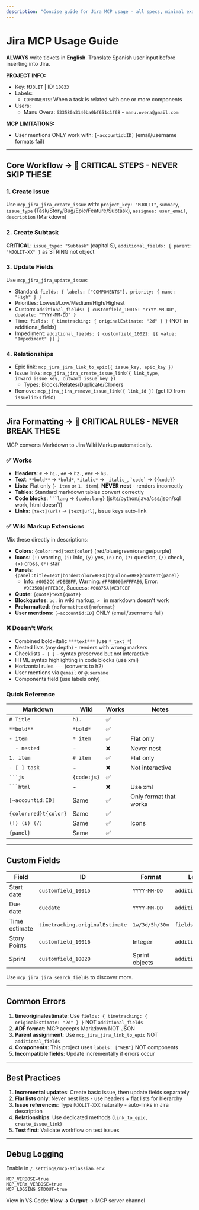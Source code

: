 ```yaml
---
description: "Concise guide for Jira MCP usage - all specs, minimal examples"
---
```


# Jira MCP Usage Guide

**ALWAYS** write tickets in **English**. Translate Spanish user input before inserting into Jira.

**PROJECT INFO:**
- Key: `MJOLIT` | ID: `10033`
- Labels: 
  - `COMPONENTS`: When a task is related with one or more components 
- Users: 
    - Manu Overa: `633580a3140ba0bf651c1f68` - `manu.overa@gmail.com`

**MCP LIMITATIONS:**
- User mentions ONLY work with: `[~accountid:ID]` (email/username formats fail)

---

## Core Workflow -> 🚫 CRITICAL STEPS - NEVER SKIP THESE

### 1. Create Issue
Use `mcp_jira_jira_create_issue` with: `project_key: "MJOLIT"`, `summary`, `issue_type` (Task/Story/Bug/Epic/Feature/Subtask), `assignee: user_email`, `description` (Markdown)

### 2. Create Subtask
**CRITICAL**: `issue_type: "Subtask"` (capital S), `additional_fields: { parent: "MJOLIT-XX" }` as STRING not object

### 3. Update Fields
Use `mcp_jira_jira_update_issue`:
- Standard: `fields: { labels: ["COMPONENTS"], priority: { name: "High" } }`
- Priorities: Lowest/Low/Medium/High/Highest
- Custom: `additional_fields: { customfield_10015: "YYYY-MM-DD", duedate: "YYYY-MM-DD" }`
- Time: `fields: { timetracking: { originalEstimate: "2d" } }` (NOT in additional_fields)
- Impediment: `additional_fields: { customfield_10021: [{ value: "Impediment" }] }`

### 4. Relationships
- Epic link: `mcp_jira_jira_link_to_epic({ issue_key, epic_key })`
- Issue links: `mcp_jira_jira_create_issue_link({ link_type, inward_issue_key, outward_issue_key })`
  - Types: Blocks/Relates/Duplicate/Cloners
- Remove: `mcp_jira_jira_remove_issue_link({ link_id })` (get ID from `issuelinks` field)

---

## Jira Formatting -> 🚫 CRITICAL RULES - NEVER BREAK THESE

MCP converts Markdown to Jira Wiki Markup automatically.

### ✅ Works
- **Headers**: `#` → `h1.`, `##` → `h2.`, `###` → `h3.`
- **Text**: `**bold**` → `*bold*`, `*italic*` → `_italic_`, `` `code` `` → `{{code}}`
- **Lists**: Flat only (`- item` or `1. item`). **NEVER nest** - renders incorrectly
- **Tables**: Standard markdown tables convert correctly
- **Code blocks**: `` ```lang `` → `{code:lang}` (js/ts/python/java/css/json/sql work, html doesn't)
- **Links**: `[text](url)` → `[text|url]`, issue keys auto-link

### ✅ Wiki Markup Extensions
Mix these directly in descriptions:
- **Colors**: `{color:red}text{color}` (red/blue/green/orange/purple)
- **Icons**: `(!)` warning, `(i)` info, `(y)` yes, `(n)` no, `(?)` question, `(/)` check, `(x)` cross, `(*)` star
- **Panels**: `{panel:title=Text|borderColor=#HEX|bgColor=#HEX}content{panel}`
  - Info: `#0052CC|#DEEBFF`, Warning: `#FF8B00|#FFFAE6`, Error: `#DE350B|#FFEBE6`, Success: `#00875A|#E3FCEF`
- **Quote**: `{quote}text{quote}`
- **Blockquotes**: `bq.` in wiki markup, `> ` in markdown doesn't work
- **Preformatted**: `{noformat}text{noformat}`
- **User mentions**: `[~accountid:ID]` ONLY (email/username fail)

### ❌ Doesn't Work
- Combined bold+italic `***text***` (use `*_text_*`)
- Nested lists (any depth) - renders with wrong markers
- Checklists `- [ ]` - syntax preserved but not interactive
- HTML syntax highlighting in code blocks (use xml)
- Horizontal rules `---` (converts to h2)
- User mentions via `@email` or `@username`
- Components field (use labels only)

### Quick Reference

| Markdown | Wiki | Works | Notes |
|----------|------|-------|-------|
| `# Title` | `h1.` | ✅ | |
| `**bold**` | `*bold*` | ✅ | |
| `- item` | `* item` | ✅ | Flat only |
| `  - nested` | - | ❌ | Never nest |
| `1. item` | `# item` | ✅ | Flat only |
| `- [ ] task` | - | ❌ | Not interactive |
| `` ```js `` | `{code:js}` | ✅ | |
| `` ```html `` | - | ❌ | Use xml |
| `[~accountid:ID]` | Same | ✅ | Only format that works |
| `{color:red}t{color}` | Same | ✅ | |
| `(!) (i) (/)` | Same | ✅ | Icons |
| `{panel}` | Same | ✅ | |

---

## Custom Fields

| Field | ID | Format | Location |
|-------|-----|--------|----------|
| Start date | `customfield_10015` | `YYYY-MM-DD` | `additional_fields` |
| Due date | `duedate` | `YYYY-MM-DD` | `additional_fields` |
| Time estimate | `timetracking.originalEstimate` | `1w/3d/5h/30m` | `fields` |
| Story Points | `customfield_10016` | Integer | `additional_fields` |
| Sprint | `customfield_10020` | Sprint objects | `additional_fields` |

Use `mcp_jira_jira_search_fields` to discover more.

---

## Common Errors

1. **timeoriginalestimate**: Use `fields: { timetracking: { originalEstimate: "2d" } }` NOT `additional_fields`
2. **ADF format**: MCP accepts Markdown NOT JSON
3. **Parent assignment**: Use `mcp_jira_jira_link_to_epic` NOT `additional_fields`
4. **Components**: This project uses `labels: ["WEB"]` NOT components
5. **Incompatible fields**: Update incrementally if errors occur

---

## Best Practices

1. **Incremental updates**: Create basic issue, then update fields separately
2. **Flat lists only**: Never nest lists - use headers + flat lists for hierarchy
3. **Issue references**: Type `MJOLIT-XXX` naturally - auto-links in Jira description
4. **Relationships**: Use dedicated methods (`link_to_epic`, `create_issue_link`)
5. **Test first**: Validate workflow on test issues

---

## Debug Logging

Enable in `/.settings/mcp-atlassian.env`:
```
MCP_VERBOSE=true
MCP_VERY_VERBOSE=true
MCP_LOGGING_STDOUT=true
```
View in VS Code: **View → Output** → MCP server channel